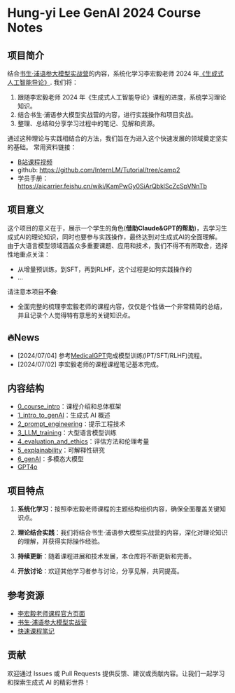 # Hung-yi Lee GenAI 2024 Course Notes

## 项目简介

结合[书生·浦语参大模型实战营](https://openxlab.org.cn/models/InternLM/subject)的内容，系统化学习李宏毅老师 2024
年[《生成式人工智能导论》](https://speech.ee.ntu.edu.tw/~hylee/genai/2024-spring.php). 我们将：

1. 跟随李宏毅老师 2024 年《生成式人工智能导论》课程的进度，系统学习理论知识。
2. 结合书生·浦语参大模型实战营的内容，进行实践操作和项目实战。
3. 整理、总结和分享学习过程中的笔记、见解和资源。

通过这种理论与实践相结合的方法，我们旨在为进入这个快速发展的领域奠定坚实的基础。 常用资料链接：
- [B站课程视频](https://www.bilibili.com/video/BV1BJ4m1e7g8?p=2&vd_source=d3d6c6260e5259a5e1b8b098679a13da)
- github: https://github.com/InternLM/Tutorial/tree/camp2
- 学员手册：https://aicarrier.feishu.cn/wiki/KamPwGy0SiArQbklScZcSpVNnTb

## 项目意义

这个项目的意义在于，展示一个学生的角色(**借助Claude&GPT的帮助**)，去学习生成式AI的理论知识，同时也要参与实践操作，最终达到对生成式AI的全面理解。
由于大语言模型领域涵盖众多重要课题、应用和技术，我们不得不有所取舍，选择性地重点关注：
- 从增量预训练，到SFT，再到RLHF，这个过程是如何实践操作的
- ...

请注意本项目**不会**:
- 全面完整的梳理李宏毅老师的课程内容，仅仅是个性做一个非常精简的总结，并且记录个人觉得特有意思的关键知识点。

## 🔥News


- [2024/07/04] 参考[MedicalGPT](https://github.com/shibing624/MedicalGPT)完成模型训练(IPT/SFT/RLHF)流程。
- [2024/07/02] 李宏毅老师的课程课程笔记基本完成。


## 内容结构

- [0_course_intro](0_course_intro.md)：课程介绍和总体框架
- [1_intro_to_genAI](1_intro_to_genAI.md)：生成式 AI 概述
- [2_prompt_engineering](2_prompt_engineering.md)：提示工程技术
- [3_LLM_training](3_LLM_training.md)：大型语言模型训练
- [4_evaluation_and_ethics](4_evaluation_and_ethics.md)：评估方法和伦理考量
- [5_explainability](5_explainability.md)：可解释性研究
- [6_genAI](6_genAI.md)：多模态大模型
- [GPT4o](GPT4o.md)


## 项目特点

1. **系统化学习**：按照李宏毅老师课程的主题结构组织内容，确保全面覆盖关键知识点。

2. **理论结合实践**：我们将结合书生·浦语参大模型实战营的内容，深化对理论知识的理解，并获得实际操作经验。

3. **持续更新**：随着课程进展和技术发展，本仓库将不断更新和完善。

4. **开放讨论**：欢迎其他学习者参与讨论，分享见解，共同提高。


## 参考资源

- [李宏毅老师课程官方页面](https://speech.ee.ntu.edu.tw/~hylee/genai/2024-spring.php)
- [书生·浦语参大模型实战营](https://openxlab.org.cn/models/InternLM/subject)
- [快速课程笔记](https://swze06osuex.feishu.cn/docx/CNo1dz9LGoCyRDxFKABcUVbcnfb?from=from_copylink)

## 贡献

欢迎通过 Issues 或 Pull Requests 提供反馈、建议或贡献内容。让我们一起学习和探索生成式 AI 的精彩世界！